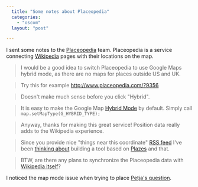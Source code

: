 ```yaml
---
  title: "Some notes about Placeopedia"
  categories: 
    - "oscom"
  layout: "post"

---
```

I sent some notes to the [Placeopedia][1] team. Placeopedia is a service connecting [Wikipedia][2] pages with their locations on the map.

> I would be a good idea to switch Placeopedia to use Google Maps hybrid mode, as there are no maps for places outside US and UK.

> Try this for example <http://www.placeopedia.com/?9356>

> Doesn't make much sense before you click "Hybrid".

> It is easy to make the Google Map [Hybrid Mode][3] by default. Simply call `map.setMapType(G_HYBRID_TYPE);`

> Anyway, thanks for making this great service! Position data really adds to the Wikipedia experience.

> Since you provide nice "things near this coordinate" [RSS feed][7] I've been [thinking about][4] building a tool based on [Plazes][8] and that.

> BTW, are there any plans to synchronize the Placeopedia data with [Wikipedia itself][5]?

I noticed the map mode issue when trying to place [Petja's question][6].

[1]: http://www.placeopedia.com/
[2]: http://en.wikipedia.org/wiki/Main_Page
[3]: http://websearch.about.com/b/a/188136.htm
[4]: http://bergie.iki.fi/blog/the-real-hitchhiker-s-guide-to-the-galaxy/
[5]: http://en.wikipedia.org/wiki/Wikipedia:WikiProject_Geographical_coordinates
[6]: http://www.ihmiskunta.org/wp/?p=594
[7]: http://www.placeopedia.com/data/
[8]: http://beta.plazes.com/home/